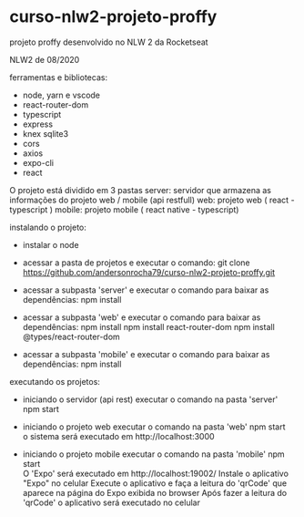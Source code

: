 # curso-nlw2-projeto-proffy
projeto proffy desenvolvido no NLW 2 da Rocketseat

NLW2 de 08/2020

ferramentas e bibliotecas:
- node, yarn e vscode
- react-router-dom
- typescript
- express
- knex sqlite3	
- cors
- axios
- expo-cli
- react

O projeto está dividido em 3 pastas
server: servidor que armazena as informações do projeto web / mobile (api restfull)
web: projeto web ( react - typescript )
mobile: projeto mobile ( react native - typescript)

instalando o projeto:

- instalar o node

- acessar a pasta de projetos e executar o comando:
  git clone https://github.com/andersonrocha79/curso-nlw2-projeto-proffy.git

- acessar a subpasta 'server' e executar o comando para baixar as dependências:
  npm install

- acessar a subpasta 'web' e executar o comando para baixar as dependências:
  npm install
  npm install react-router-dom
  npm install @types/react-router-dom

- acessar a subpasta 'mobile' e executar o comando para baixar as dependências:
  npm install

executando os projetos:

- iniciando o servidor (api rest)
  executar o comando na pasta 'server'
  npm start
  
- iniciando o projeto web
  executar o comando na pasta 'web'
  npm start  
  o sistema será executado em http://localhost:3000

- iniciando o projeto mobile
  executar o comando na pasta 'mobile'
  npm start  
  O 'Expo' será executado em http://localhost:19002/
  Instale o aplicativo "Expo" no celular
  Execute o aplicativo e faça a leitura do 'qrCode' que aparece na página do Expo exibida no browser
  Após fazer a leitura do 'qrCode' o aplicativo será executado no celular
  
